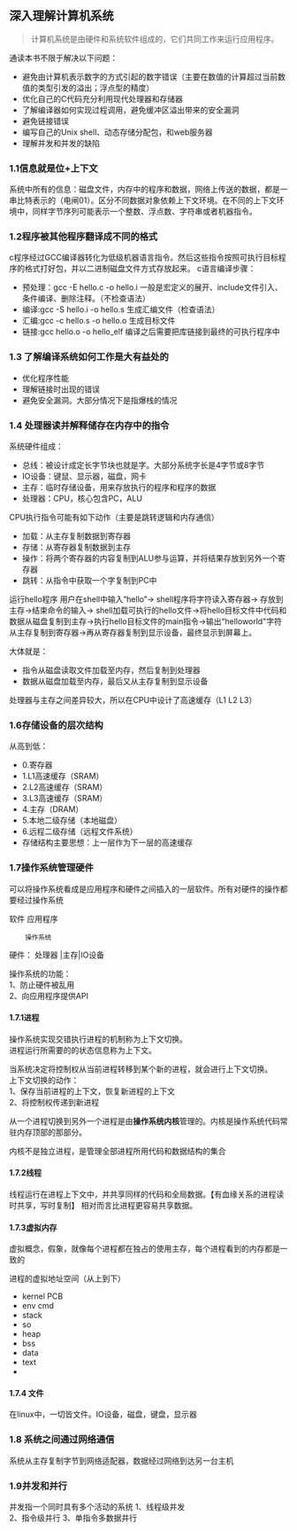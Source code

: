 ##  深入理解计算机系统

> 计算机系统是由硬件和系统软件组成的，它们共同工作来运行应用程序。

通读本书不限于解决以下问题：

- 避免由计算机表示数字的方式引起的数字错误（主要在数值的计算超过当前数值的类型引发的溢出；浮点型的精度）
- 优化自己的C代码充分利用现代处理器和存储器
- 了解编译器如何实现过程调用，避免缓冲区溢出带来的安全漏洞
- 避免链接错误
- 编写自己的Unix shell、动态存储分配包，和web服务器
- 理解并发和并发的缺陷

### 1.1信息就是位+上下文

系统中所有的信息：磁盘文件，内存中的程序和数据，网络上传送的数据，都是一串比特表示的（电闸01）。区分不同数据对象依赖上下文环境。在不同的上下文环境中，同样字节序列可能表示一个整数、浮点数、字符串或者机器指令。

### 1.2程序被其他程序翻译成不同的格式

c程序经过GCC编译器转化为低级机器语言指令。然后这些指令按照可执行目标程序的格式打好包，并以二进制磁盘文件方式存放起来。
c语言编译步骤：

- 预处理：gcc -E hello.c -o hello.i 一般是宏定义的展开、include文件引入、条件编译、删除注释。（不检查语法）
- 编译:gcc -S hello.i -o hello.s 生成汇编文件（检查语法）
- 汇编:gcc -c hello.s -o hello.o 生成目标文件
- 链接:gcc hello.o -o hello_elf 编译之后需要把库链接到最终的可执行程序中

### 1.3 了解编译系统如何工作是大有益处的

- 优化程序性能
- 理解链接时出现的错误
- 避免安全漏洞。大部分情况下是指爆栈的情况

### 1.4 处理器读并解释储存在内存中的指令

系统硬件组成：

- 总线：被设计成定长字节块也就是字。大部分系统字长是4字节或8字节
- IO设备：键鼠、显示器，磁盘，网卡
- 主存：临时存储设备，用来存放执行的程序和程序的数据
- 处理器：CPU，核心包含PC，ALU

CPU执行指令可能有如下动作（主要是跳转逻辑和内存通信）

- 加载：从主存复制数据到寄存器
- 存储：从寄存器复制数据到主存
- 操作：将两个寄存器的内容复制到ALU参与运算，并将结果存放到另外一个寄存器
- 跳转：从指令中获取一个字复制到PC中

运行hello程序
用户在shell中输入“hello”->
shell程序将字符读入寄存器->
存放到主存->结束命令的输入->
shell加载可执行的hello文件->将hello目标文件中代码和数据从磁盘复制到主存->执行hello目标文件的main指令->输出“helloworld"字符从主存复制到寄存器->再从寄存器复制到显示设备，最终显示到屏幕上。



大体就是：

- 指令从磁盘读取文件加载至内存，然后复制到处理器
- 数据从磁盘加载至内存，最后又从主存复制到显示设备

处理器与主存之间差异较大，所以在CPU中设计了高速缓存（L1 L2 L3）



###  1.6存储设备的层次结构

从高到低：

- 0.寄存器
- 1.L1高速缓存（SRAM）
- 2.L2高速缓存（SRAM）
- 3.L3高速缓存（SRAM）
- 4.主存（DRAM）
- 5.本地二级存储（本地磁盘）
- 6.远程二级存储（远程文件系统）
- 存储结构主要思想：上一层作为下一层的高速缓存

###  1.7操作系统管理硬件

可以将操作系统看成是应用程序和硬件之间插入的一层软件。所有对硬件的操作都要经过操作系统

软件    应用程序  

        操作系统   

硬件：  处理器 |主存|IO设备

 操作系统的功能：  
 1、防止硬件被乱用  
 2、向应用程序提供API


#### 1.7.1进程

 操作系统实现交错执行进程的机制称为上下文切换。  
 进程运行所需要的的状态信息称为上下文。

 当系统决定将控制权从当前进程转移到某个新的进程，就会进行上下文切换。  
 上下文切换的动作：  
 1、保存当前进程的上下文，恢复新进程的上下文  
 2、将控制权传递到新进程  

 从一个进程切换到另外一个进程是由**操作系统内核**管理的。内核是操作系统代码常驻内存顶部的那部分。

 内核不是独立进程，是管理全部进程所用代码和数据结构的集合

####  1.7.2线程

 线程运行在进程上下文中，并共享同样的代码和全局数据。【有血缘关系的进程读时共享，写时复制】
 相对而言比进程更容易共享数据。

####  1.7.3虚拟内存

 虚拟概念，假象，就像每个进程都在独占的使用主存，每个进程看到的内存都是一致的

 进程的虚拟地址空间（从上到下）

 - kernel PCB
 - env cmd
 - stack
 - so
 - heap
 - bss
 - data
 - text  
 - 

####  1.7.4 文件

在linux中，一切皆文件。IO设备，磁盘，键盘，显示器

### 1.8 系统之间通过网络通信

 系统从主存复制字节到网络适配器，数据经过网络到达另一台主机

### 1.9并发和并行

 并发指一个同时具有多个活动的系统
 1、线程级并发  
 2、指令级并行
 3、单指令多数据并行